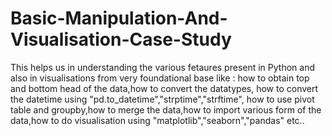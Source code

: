 # Basic-Manipulation-And-Visualisation-Case-Study
This helps us in understanding the various fetaures present in Python and also in visualisations from very foundational base like :
how to obtain top and bottom head of the data,how to convert the datatypes, how to convert the datetime using "pd.to_datetime","strptime","strftime",
how to use pivot table and groupby,how to merge the data,how to import various form of the data,how to do visualisation using "matplotlib","seaborn","pandas" etc..
